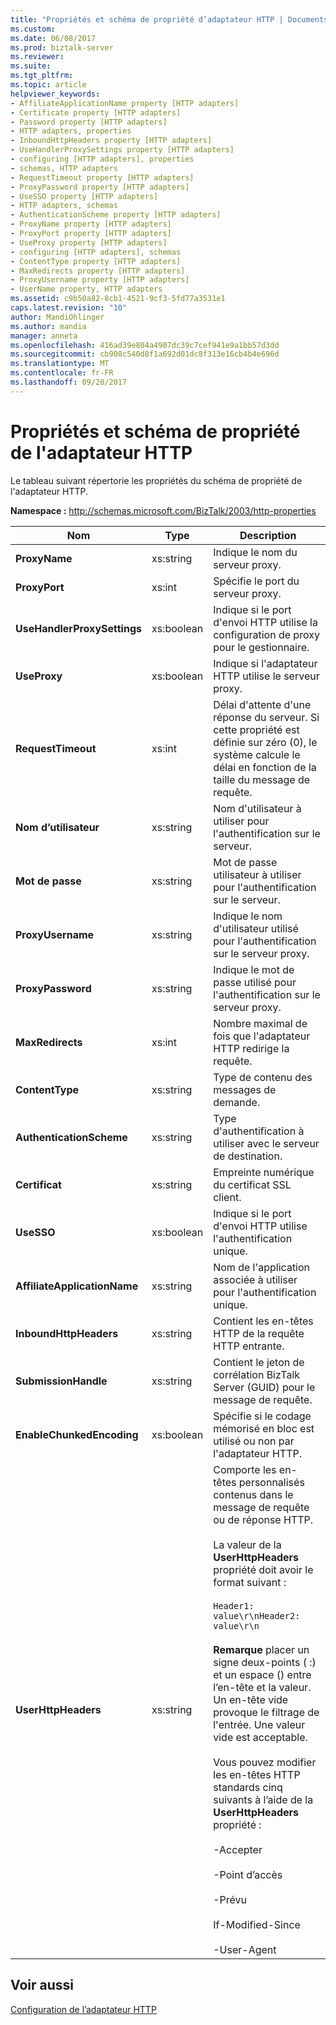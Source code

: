 ```yaml
---
title: "Propriétés et schéma de propriété d’adaptateur HTTP | Documents Microsoft"
ms.custom: 
ms.date: 06/08/2017
ms.prod: biztalk-server
ms.reviewer: 
ms.suite: 
ms.tgt_pltfrm: 
ms.topic: article
helpviewer_keywords:
- AffiliateApplicationName property [HTTP adapters]
- Certificate property [HTTP adapters]
- Password property [HTTP adapters]
- HTTP adapters, properties
- InboundHttpHeaders property [HTTP adapters]
- UseHandlerProxySettings property [HTTP adapters]
- configuring [HTTP adapters], properties
- schemas, HTTP adapters
- RequestTimeout property [HTTP adapters]
- ProxyPassword property [HTTP adapters]
- UseSSO property [HTTP adapters]
- HTTP adapters, schemas
- AuthenticationScheme property [HTTP adapters]
- ProxyName property [HTTP adapters]
- ProxyPort property [HTTP adapters]
- UseProxy property [HTTP adapters]
- configuring [HTTP adapters], schemas
- ContentType property [HTTP adapters]
- MaxRedirects property [HTTP adapters]
- ProxyUsername property [HTTP adapters]
- UserName property, HTTP adapters
ms.assetid: c9b50a82-8cb1-4521-9cf3-5fd77a3531e1
caps.latest.revision: "10"
author: MandiOhlinger
ms.author: mandia
manager: anneta
ms.openlocfilehash: 416ad39e804a4907dc39c7cef941e9a1bb57d3dd
ms.sourcegitcommit: cb908c540d8f1a692d01dc8f313e16cb4b4e696d
ms.translationtype: MT
ms.contentlocale: fr-FR
ms.lasthandoff: 09/20/2017
---
```

# <a name="http-adapter-property-schema-and-properties"></a>Propriétés et schéma de propriété de l'adaptateur HTTP
Le tableau suivant répertorie les propriétés du schéma de propriété de l'adaptateur HTTP.  
  
 **Namespace :** http://schemas.microsoft.com/BizTalk/2003/http-properties  
  
|Nom|Type| Description|  
|----------|----------|-----------------|  
|**ProxyName**|xs:string|Indique le nom du serveur proxy.|  
|**ProxyPort**|xs:int|Spécifie le port du serveur proxy.|  
|**UseHandlerProxySettings**|xs:boolean|Indique si le port d'envoi HTTP utilise la configuration de proxy pour le gestionnaire.|  
|**UseProxy**|xs:boolean|Indique si l'adaptateur HTTP utilise le serveur proxy.|  
|**RequestTimeout**|xs:int|Délai d'attente d'une réponse du serveur. Si cette propriété est définie sur zéro (0), le système calcule le délai en fonction de la taille du message de requête.|  
|**Nom d’utilisateur**|xs:string|Nom d'utilisateur à utiliser pour l'authentification sur le serveur.|  
|**Mot de passe**|xs:string|Mot de passe utilisateur à utiliser pour l'authentification sur le serveur.|  
|**ProxyUsername**|xs:string|Indique le nom d'utilisateur utilisé pour l'authentification sur le serveur proxy.|  
|**ProxyPassword**|xs:string|Indique le mot de passe utilisé pour l'authentification sur le serveur proxy.|  
|**MaxRedirects**|xs:int|Nombre maximal de fois que l'adaptateur HTTP redirige la requête.|  
|**ContentType**|xs:string|Type de contenu des messages de demande.|  
|**AuthenticationScheme**|xs:string|Type d'authentification à utiliser avec le serveur de destination.|  
|**Certificat**|xs:string|Empreinte numérique du certificat SSL client.|  
|**UseSSO**|xs:boolean|Indique si le port d'envoi HTTP utilise l'authentification unique.|  
|**AffiliateApplicationName**|xs:string|Nom de l'application associée à utiliser pour l'authentification unique.|  
|**InboundHttpHeaders**|xs:string|Contient les en-têtes HTTP de la requête HTTP entrante.|  
|**SubmissionHandle**|xs:string|Contient le jeton de corrélation BizTalk Server (GUID) pour le message de requête.|  
|**EnableChunkedEncoding**|xs:boolean|Spécifie si le codage mémorisé en bloc est utilisé ou non par l'adaptateur HTTP.|  
|**UserHttpHeaders**|xs:string|Comporte les en-têtes personnalisés contenus dans le message de requête ou de réponse HTTP.<br /><br /> La valeur de la **UserHttpHeaders** propriété doit avoir le format suivant :<br /><br /> `Header1: value\r\nHeader2: value\r\n`<br /><br /> **Remarque** placer un signe deux-points ( :) et un espace () entre l’en-tête et la valeur. Un en-tête vide provoque le filtrage de l'entrée. Une valeur vide est acceptable.<br /><br /> Vous pouvez modifier les en-têtes HTTP standards cinq suivants à l’aide de la **UserHttpHeaders** propriété :<br /><br /> -Accepter<br /><br /> -Point d’accès<br /><br /> -Prévu<br /><br /> If-Modified-Since<br /><br /> -User-Agent|  
  
## <a name="see-also"></a>Voir aussi  
 [Configuration de l’adaptateur HTTP](../core/configuring-the-http-adapter.md)
